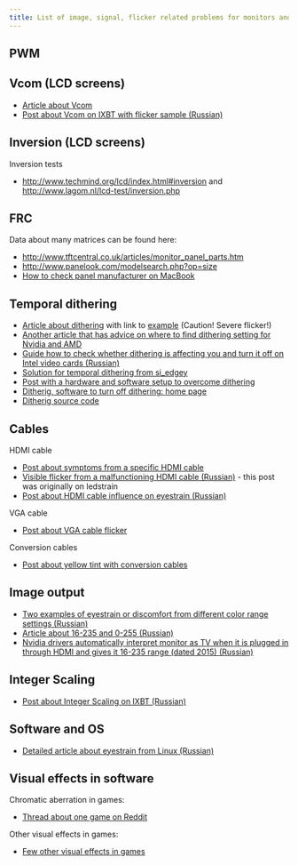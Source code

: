 ```yaml
---
title: List of image, signal, flicker related problems for monitors and laptops
---
```



## PWM

## Vcom (LCD screens)
- [Article about Vcom](https://www.eetimes.com/lcd-screens-dont-flicker-or-do-they/)
- [Post about Vcom on IXBT with flicker sample (Russian)](https://forum.ixbt.com/topic.cgi?id=28:30236:7864#7864)

## Inversion (LCD screens)
Inversion tests
- <http://www.techmind.org/lcd/index.html#inversion> and <http://www.lagom.nl/lcd-test/inversion.php>

## FRC
Data about many matrices can be found here:
- <http://www.tftcentral.co.uk/articles/monitor_panel_parts.htm>
- <http://www.panelook.com/modelsearch.php?op=size>
- [How to check panel manufacturer on MacBook](https://ledstrain.org/d/1166-completely-lost/7)

## Temporal dithering
- [Article about dithering](https://smerity.com/articles/2013/dithering.html) with link to [example](https://codepen.io/Smerity/pen/Abwcu) (Caution! Severe flicker!)
- [Another article that has advice on where to find dithering setting for Nvidia and AMD](https://vpixx.com/vocal/dithering/)
- [Guide how to check whether dithering is affecting you and turn it off on Intel video cards (Russian)](https://4pda.to/forum/index.php?showtopic=943228&view=findpost&p=111856809)
- [Solution for temporal dithering from si_edgey](https://ledstrain.org/d/152-temporal-dithering-sensitivity-my-solution)
- [Post with a hardware and software setup to overcome dithering](https://ledstrain.org/d/794-is-there-a-name-for-seeing-a-sea-of-sparkly-motion-in-a-white-screen/5)
- [Ditherig, software to turn off dithering: home page](https://kawamoto.no-ip.org/henteko/index_en.html)
- [Ditherig source code](https://ledstrain.org/d/1001-ditherig-is-open-source-on-github)

## Cables
HDMI cable
- [Post about symptoms from a specific HDMI cable](https://ledstrain.org/d/214-hdmi-vs-vga-cable-and-eyestrain/23)
- [Visible flicker from a malfunctioning HDMI cable (Russian)](https://4pda.to/forum/index.php?showtopic=943228&view=findpost&p=111506641) - this post was originally on ledstrain
- [Post about HDMI cable influence on eyestrain (Russian)](http://forum.ixbt.com/topic.cgi?id=28:29319:724#724)

VGA cable   
- [Post about VGA cable flicker](https://ledstrain.org/d/992-vga-cables)   

Conversion cables
- [Post about yellow tint with conversion cables](https://ledstrain.org/d/959-cables-actually-matter)

## Image output
- [Two examples of eyestrain or discomfort from different color range settings (Russian)](https://4pda.to/forum/index.php?showtopic=943228&view=findpost&p=112169530)
- [Article about 16-235 and 0-255 (Russian)](http://www.vodkomotornik.ru/forum/viewtopic.php?t=3073)
- [Nvidia drivers automatically interpret monitor as TV when it is plugged in through HDMI and gives it 16-235 range (dated 2015) (Russian)](https://render.ru/xen/threads/hdmi-nvidia-ogranichenie-dinamicheskogo-diapazona-do-16-235.159632/)

## Integer Scaling
- [Post about Integer Scaling on IXBT (Russian)](https://forum.ixbt.com/topic.cgi?id=28:30464:12#12)

## Software and OS
- [Detailed article about eyestrain from Linux (Russian)](https://www.linux.org.ru/forum/linux-hardware/15961616#comments)

## Visual effects in software
Chromatic aberration in games: 
- [Thread about one game on Reddit](https://www.reddit.com/r/theouterworlds/comments/ebvl1z/the_game_looks_so_better_without_chromatic/)

Other visual effects in games:
- [Few other visual effects in games](https://ledstrain.org/d/153-gaming-specific-issues)
